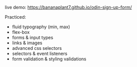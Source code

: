 live demo: https://bananaplant7.github.io/odin-sign-up-form/

Practiced:

- fluid typography (min, max)
- flex-box
- forms & input types
- links & images
- advanced css selectors
- selectors & event listeners
- form validation & styling validations
